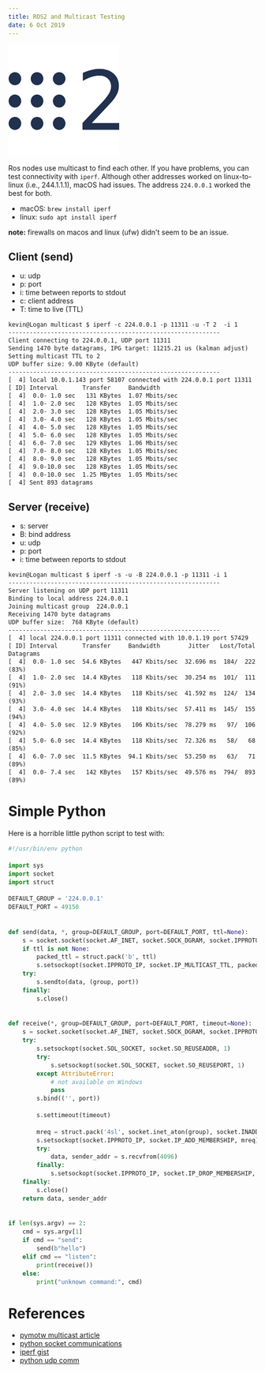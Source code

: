 ```yaml
---
title: ROS2 and Multicast Testing
date: 6 Oct 2019
---
```


![](ros2.png)

Ros nodes use multicast to find each other. If you have problems, you can test
connectivity with `iperf`. Although other addresses worked on linux-to-linux (i.e.,
244.1.1.1), macOS had issues. The address `224.0.0.1` worked the best for both.

- macOS: `brew install iperf`
- linux: `sudo apt install iperf`

**note:** firewalls on macos and linux (ufw) didn't seem to be an issue.

## Client (send)

- u: udp
- p: port
- i: time between reports to stdout
- c: client address
- T: time to live (TTL)

```
kevin@Logan multicast $ iperf -c 224.0.0.1 -p 11311 -u -T 2  -i 1
------------------------------------------------------------
Client connecting to 224.0.0.1, UDP port 11311
Sending 1470 byte datagrams, IPG target: 11215.21 us (kalman adjust)
Setting multicast TTL to 2
UDP buffer size: 9.00 KByte (default)
------------------------------------------------------------
[  4] local 10.0.1.143 port 58107 connected with 224.0.0.1 port 11311
[ ID] Interval       Transfer     Bandwidth
[  4]  0.0- 1.0 sec   131 KBytes  1.07 Mbits/sec
[  4]  1.0- 2.0 sec   128 KBytes  1.05 Mbits/sec
[  4]  2.0- 3.0 sec   128 KBytes  1.05 Mbits/sec
[  4]  3.0- 4.0 sec   128 KBytes  1.05 Mbits/sec
[  4]  4.0- 5.0 sec   128 KBytes  1.05 Mbits/sec
[  4]  5.0- 6.0 sec   128 KBytes  1.05 Mbits/sec
[  4]  6.0- 7.0 sec   129 KBytes  1.06 Mbits/sec
[  4]  7.0- 8.0 sec   128 KBytes  1.05 Mbits/sec
[  4]  8.0- 9.0 sec   128 KBytes  1.05 Mbits/sec
[  4]  9.0-10.0 sec   128 KBytes  1.05 Mbits/sec
[  4]  0.0-10.0 sec  1.25 MBytes  1.05 Mbits/sec
[  4] Sent 893 datagrams
```

## Server (receive)

- s: server
- B: bind address
- u: udp
- p: port
- i: time between reports to stdout

```
kevin@Logan multicast $ iperf -s -u -B 224.0.0.1 -p 11311 -i 1
------------------------------------------------------------
Server listening on UDP port 11311
Binding to local address 224.0.0.1
Joining multicast group  224.0.0.1
Receiving 1470 byte datagrams
UDP buffer size:  768 KByte (default)
------------------------------------------------------------
[  4] local 224.0.0.1 port 11311 connected with 10.0.1.19 port 57429
[ ID] Interval       Transfer     Bandwidth        Jitter   Lost/Total Datagrams
[  4]  0.0- 1.0 sec  54.6 KBytes   447 Kbits/sec  32.696 ms  184/  222 (83%)
[  4]  1.0- 2.0 sec  14.4 KBytes   118 Kbits/sec  30.254 ms  101/  111 (91%)
[  4]  2.0- 3.0 sec  14.4 KBytes   118 Kbits/sec  41.592 ms  124/  134 (93%)
[  4]  3.0- 4.0 sec  14.4 KBytes   118 Kbits/sec  57.411 ms  145/  155 (94%)
[  4]  4.0- 5.0 sec  12.9 KBytes   106 Kbits/sec  78.279 ms   97/  106 (92%)
[  4]  5.0- 6.0 sec  14.4 KBytes   118 Kbits/sec  72.326 ms   58/   68 (85%)
[  4]  6.0- 7.0 sec  11.5 KBytes  94.1 Kbits/sec  53.250 ms   63/   71 (89%)
[  4]  0.0- 7.4 sec   142 KBytes   157 Kbits/sec  49.576 ms  794/  893 (89%)
```

# Simple Python

Here is a horrible little python script to test with:

```python
#!/usr/bin/env python

import sys
import socket
import struct

DEFAULT_GROUP = '224.0.0.1'
DEFAULT_PORT = 49150


def send(data, *, group=DEFAULT_GROUP, port=DEFAULT_PORT, ttl=None):
    s = socket.socket(socket.AF_INET, socket.SOCK_DGRAM, socket.IPPROTO_UDP)
    if ttl is not None:
        packed_ttl = struct.pack('b', ttl)
        s.setsockopt(socket.IPPROTO_IP, socket.IP_MULTICAST_TTL, packed_ttl)
    try:
        s.sendto(data, (group, port))
    finally:
        s.close()


def receive(*, group=DEFAULT_GROUP, port=DEFAULT_PORT, timeout=None):
    s = socket.socket(socket.AF_INET, socket.SOCK_DGRAM, socket.IPPROTO_UDP)
    try:
        s.setsockopt(socket.SOL_SOCKET, socket.SO_REUSEADDR, 1)
        try:
            s.setsockopt(socket.SOL_SOCKET, socket.SO_REUSEPORT, 1)
        except AttributeError:
            # not available on Windows
            pass
        s.bind(('', port))

        s.settimeout(timeout)

        mreq = struct.pack('4sl', socket.inet_aton(group), socket.INADDR_ANY)
        s.setsockopt(socket.IPPROTO_IP, socket.IP_ADD_MEMBERSHIP, mreq)
        try:
            data, sender_addr = s.recvfrom(4096)
        finally:
            s.setsockopt(socket.IPPROTO_IP, socket.IP_DROP_MEMBERSHIP, mreq)
    finally:
        s.close()
    return data, sender_addr


if len(sys.argv) == 2:
    cmd = sys.argv[1]
    if cmd == "send":
        send(b"hello")
    elif cmd == "listen":
        print(receive())
    else:
        print("unknown command:", cmd)
```  

# References

- [pymotw multicast article](https://pymotw.com/2/socket/multicast.html)
- [python socket communications](https://medium.com/python-pandemonium/python-socket-communication-e10b39225a4c)
- [iperf gist](https://gist.github.com/jayjanssen/5697813)
- [python udp comm](https://wiki.python.org/moin/UdpCommunication)
